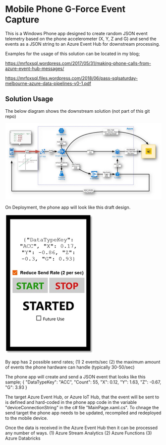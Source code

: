 # Mobile Phone G-Force Event Capture
This is a Windows Phone app designed to create random JSON event telemetry based on the phone accelerometer (X, Y, Z and G) and send the events as a JSON string to an Azure Event Hub for downstream processing.

Examples for the usage of this solution can be located in my blog;

https://mrfoxsql.wordpress.com/2017/05/31/making-phone-calls-from-azure-event-hub-messages/

https://mrfoxsql.files.wordpress.com/2018/06/pass-sqlsaturday-melbourne-azure-data-pipelines-v0-1.pdf


## Solution Usage
The below diagram shows the downstream solution (not part of this git repo)

![alt text](https://github.com/rolftesmer/PhoneCaptureGForce/blob/master/media/architecture.jpg)

On Deployment, the phone app will look like this draft design.

![alt text](https://github.com/rolftesmer/PhoneCaptureGForce/blob/master/media/mobile.jpg)

By app has 2 possible send rates; 
(1) 2 events/sec
(2) the maximum amount of events the phone hardware can handle (typically 30-50/sec)

The phone app will create and send a JSON event that looks like this sample;
{
	"DataTypeKey": "ACC", 
	"Count": 55, 
	"X": 0.12, 
	"Y": 1.63, 
	"Z": -0.67, 
	"G": 3.93
}

The target Azure Event Hub, or Azure IoT Hub, that the event will be sent to is defined and hard-coded in the phone app code in the variable "deviceConnectionString" in the c# file "MainPage.xaml.cs".  To chnage the send target the phone app needs to be updated, recompiled and redeployed to the mobile device.

Once the data is received in the Azure Event Hub then it can be processed any number of ways.
(1) Azure Stream Analytics
(2) Azure Functions
(3) Azure Databricks
